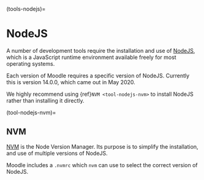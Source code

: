 (tools-nodejs)=

# NodeJS

A number of development tools require the installation and use of [NodeJS](https://nodejs.org/en/), which is a JavaScript runtime
environment available freely for most operating systems.

Each version of Moodle requires a specific version of NodeJS. Currently this is version 14.0.0, which came out in May
2020\.

We highly recommend using {ref}`NVM <tool-nodejs-nvm>` to install NodeJS rather than installing it directly.

(tool-nodejs-nvm)=

## NVM

[NVM](https://github.com/nvm-sh/nvm) is the Node Version Manager. Its purpose is to simplify the installation, and use of multiple versions of NodeJS.

Moodle includes a `.nvmrc` which `nvm` can use to select the correct version of NodeJS.
